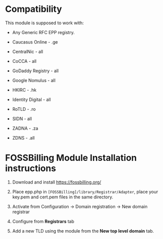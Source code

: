 # Compatibility

This module is supposed to work with:

- Any Generic RFC EPP registry.

- Caucasus Online - .ge

- CentralNic - all

- CoCCA - all

- GoDaddy Registry - all

- Google Nomulus - all

- HKIRC - .hk

- Identity Digital - all

- RoTLD - .ro

- SIDN - all

- ZADNA - .za

- ZDNS - .all

# FOSSBilling Module Installation instructions

1. Download and install https://fossbilling.org/

2. Place epp.php in `[FOSSBilling]/library/Registrar/Adapter`, place your key.pem and cert.pem files in the same directory.

3. Activate from Configuration -> Domain registration -> New domain registrar

4. Configure from **Registrars** tab

5. Add a new TLD using the module from the **New top level domain** tab.
